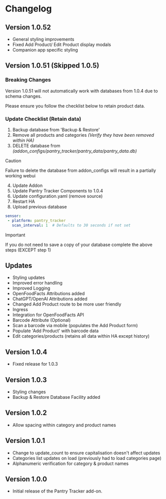 # Changelog

## Version 1.0.52

- General styling improvements
- Fixed Add Product/ Edit Product display modals
- Companion app specific styling


## Version 1.0.51 (Skipped 1.0.5)

### Breaking Changes

Version 1.0.51 will not automatically work with databases from 1.0.4 due to schema changes.

Please ensure you follow the checklist below to retain product data.


### Update Checklist (Retain data)

1. Backup database from 'Backup & Restore'
2. Remove all products and categories _(Verify they have been removed within HA)_
3. DELETE database from _(addon_configs/pantry_tracker/pantry_data/pantry_data.db)_
> [!CAUTION]
> Failure to delete the database from addon_configs will result in a partially working webui
4. Update Addon
5. Update Pantry Tracker Components to 1.0.4
6. Update configuration.yaml (remove source)
9. Restart HA
8. Upload previous database 


```yaml
sensor:
 - platform: pantry_tracker
   scan_interval: 1  # Defaults to 30 seconds if not set
``` 
> [!IMPORTANT]
> If you do not need to save a copy of your database complete the above steps (EXCEPT step 1)

## Updates 
- Styling updates
- Improved error handling
- Improved Logging
- OpenFoodFacts Attributions added
- ChatGPT/OpenAI Attributions added
- Changed Add Product route to be more user friendly
- Ingress
- Integration for OpenFoodFacts API
- Barcode Attribute (Optional)
- Scan a barcode via mobile (populates the Add Product form)
- Populate 'Add Product' with barcode data
- Edit categories/products (retains all data within HA except history)

## Version 1.0.4
- Fixed release for 1.0.3

## Version 1.0.3
- Styling changes
- Backup & Restore Database Facility added

## Version 1.0.2
- Allow spacing within category and product names

## Version 1.0.1
- Change to update_count to ensure capitalisation doesn't affect updates
- Categories list updates on load (previously had to load categories page)
- Alphanumeric verification for category & product names

## Version 1.0.0
- Initial release of the Pantry Tracker add-on.

